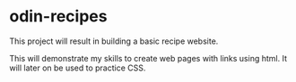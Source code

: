 # odin-recipes
This project will result in building a basic recipe website.

This will demonstrate my skills to create web pages with links using html. It will later on be used to practice CSS.